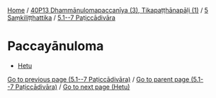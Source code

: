 
[Home](/) / [40P13 Dhammānulomapaccanīya (3), Tikapaṭṭhānapāḷi (1)](../...md) / [5 Saṃkiliṭṭhattika](...md) / [5.1--7 Paṭiccādivāra](../40P13/5/5.1--7.md)

# Paccayānuloma

* [Hetu](Paccayanuloma/Hetu.md)

[Go to previous page (5.1--7 Paṭiccādivāra)](../40P13/5/5.1--7.md) / [Go to parent page (5.1--7 Paṭiccādivāra)](../40P13/5/5.1--7.md) / [Go to next page (Hetu)](Paccayanuloma/Hetu.md)


